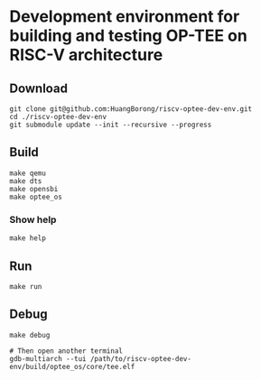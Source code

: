 # Development environment for building and testing OP-TEE on RISC-V architecture

## Download
```
git clone git@github.com:HuangBorong/riscv-optee-dev-env.git
cd ./riscv-optee-dev-env
git submodule update --init --recursive --progress
```

## Build
```
make qemu
make dts
make opensbi
make optee_os
```

### Show help
```
make help
```

## Run
```
make run
```

## Debug
```
make debug

# Then open another terminal
gdb-multiarch --tui /path/to/riscv-optee-dev-env/build/optee_os/core/tee.elf
```
